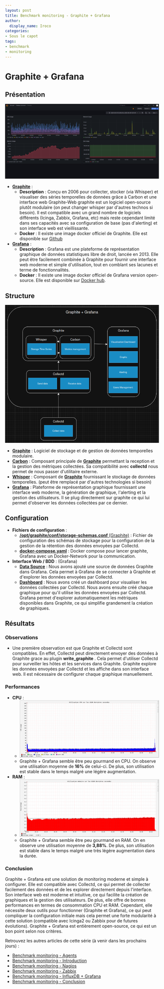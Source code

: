 ```yaml
---
layout: post
title: Benchmark monitoring - Graphite + Grafana
author:
  display_name: Iroco
categories:
- Sous le capot
tags:
- benchmark
- monitoring
---
```

# Graphite + Grafana

## Présentation

[![Exemple de dashboard de Grafana](../images/monitoring-dasboard-benchmark/Pres_graphite+grafana.png)](https://www.grafana.com/)
  - [**Graphite**](https://graphiteapp.org/) :
    - **Description** : Conçu en 2006 pour collecter, stocker (via Whisper) et visualiser des séries temporelles de données grâce à Carbon et une interface web Graphite-Web graphite est un logiciel open-source plutôt modulaire (on peut changer whisper par d'autres technos si besoin). Il est compatible avec un grand nombre de logiciels différents (Icinga, Zabbix, Grafana, etc) mais reste cependant limité dans ses capacités avec sa configuration de base (pas d'alerting) et son interface web est vieillissante.
    - **Docker** : Il existe une image docker officiel de Graphite. Elle est disponible sur [Github](https://github.com/graphite-project/docker-graphite-statsd)
  - [**Grafana**](https://grafana.com/) :
    - **Description** : Grafana est une plateforme de représentation graphique de données statistiques libre de droit, lancée en 2013. Elle peut être facilement combinée à Graphite pour fournir une interface web moderne et simple d'utilisation, tout en comblant ses lacunes et terme de fonctionnalités.
    - **Docker** : Il existe une image docker officiel de Grafana version open-source. Elle est disponible sur [Docker hub](https://hub.docker.com/r/grafana/grafana-oss).

## Structure

[![Schéma descriptif du fonctionnement de Graphite + Grafana](../images/monitoring-dasboard-benchmark/Schema_graphite+grafana.png)](https://graphiteapp.org/)
- [**Graphite**](https://graphiteapp.org/) : Logiciel de stockage et de gestion de données temporelles modulaire.
- [**Carbon**](https://graphite.readthedocs.io/en/latest/carbon-daemons.html) : Composant principale de [**Graphite**](https://graphiteapp.org/) permettant la reception et la gestion des métriques collectées. Sa compatibilité avec **collectd** nous permet de nous passer d'utilitaire externe.
- [**Whisper**](https://graphite.readthedocs.io/en/latest/whisper.html) : Composant de [**Graphite**](https://graphiteapp.org/) fournissant le stockage de données temporelles. (peut être remplacé par d'autres technologies si besoin)
- [**Grafana**](https://grafana.com/) : Plateforme de représentation graphique fournissant une interface web moderne, la génération de graphique, l'alerting et la gestion des utilisateurs. Il se plug directement sur graphite ce qui lui permet d'observer les données collectées par ce dernier.

## Configuration

- **Fichiers de configuration** :
  - [**/opt/graphite/conf/storage-schemas.conf** (Graphite)](https://github.com/iroco-co/bench-monitoring-dashboard/blob/main/graphite/conf/storage-schemas.conf) : Fichier de configuration des schémas de stockage pour la configuration de la gestion de la rétention des données envoyées par Collectd.
  - [**docker-compose.yaml**](https://github.com/iroco-co/bench-monitoring-dashboard/blob/main/docker-compose.yaml) : Docker compose pour lancer graphite, Grafana avec un Docker-Network pour la communication.
- **Interface Web / BDD** : (Grafana)
  - [**Data Source**](http://localhost:3000/connections/datasources) : Nous avons ajouté une source de données Graphite dans Grafana. Cela permet à Grafana de se connecter à Graphite et d'explorer les données envoyées par Collectd.
  - [**Dashboard**](http://localhost:3000/dashboards) : Nous avons créé un dashboard pour visualiser les données collectées par Collectd. Nous avons ensuite créé chaque graphique pour qu'il utilise les données envoyées par Collectd. Grafana permet d'explorer automatiquement les métriques disponibles dans Graphite, ce qui simplifie grandement la création de graphiques.

## Résultats

### Observations

  - Une première observation est que Graphite et Collectd sont compatibles. En effet, Collectd peut directement envoyer des données à Graphite grace au plugin **write_graphite** . Cela permet d'utiliser Collectd pour surveiller les hôtes et les services dans Graphite. Graphite explore les données envoyées par Collectd et les affiche dans son interface web. Il est nécessaire de configurer chaque graphique manuellement.

### Performances

  - **CPU** :
    - ![Graphique d'utilisation CPU de Graphite + Grafana sur les 8100 dernières secondes.](../images/monitoring-dasboard-benchmark/graphite+grafana_cpu_usage.png)
    - Graphite + Grafana semble être peu gourmand en CPU. On observe une utilisation moyenne de **16%** de celui-ci. De plus, son utilisation est stable dans le temps malgré une légère augmentation.
  - **RAM** :
    - ![Graphique d'utilisation mémoire de Graphite + Grafana sur les 8100 dernières secondes.](../images/monitoring-dasboard-benchmark/graphite+grafana_memory_usage.png)
    - Graphite + Grafana semble être peu gourmand en RAM. On en observe une utilisation moyenne de **3,88%**. De plus, son utilisation est stable dans le temps malgré une très légère augmentation dans la durée.

### Conclusion

Graphite + Grafana est une solution de monitoring moderne et simple à configurer. Elle est compatible avec Collectd, ce qui permet de collecter facilement des données et de les explorer directement depuis l'interface. Son interface web est moderne et intuitive, ce qui facilite la création de graphiques et la gestion des utilisateurs. De plus, elle offre de bonnes performances en termes de consommation CPU et RAM. Cependant, elle nécessite deux outils pour fonctionner (Graphite et Grafana), ce qui peut compliquer la configuration initiale mais cela permet une forte modularité à cette solution (compatible avec Icinga2 ou Zabbix pour de futures évolutions). Graphite + Grafana est entièrement open-source, ce qui est un bon point selon nos critères.

Retrouvez les autres articles de cette série (à venir dans les prochains jours) :

- [Benchmark monitoring - Agents](/monitoring-agents/)
- [Benchmark monitoring - Introduction](/monitoring-introduction/)
- [Benchmark monitoring - Nagios](/monitoring-nagios/)
- [Benchmark monitoring - Zabbix](/monitoring-zabbix/)
- [Benchmark monitoring - InfluxDB + Grafana](/monitoring-influxdb)
- [Benchmark monitoring - Conclusion](/monitoring-conclusion/)
